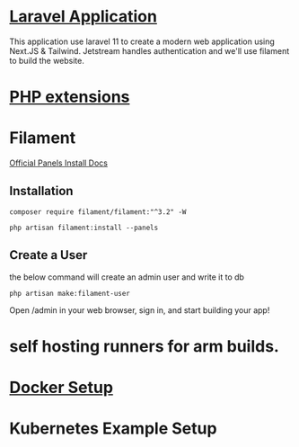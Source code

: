 # [Laravel Application](https://laravel.com/docs/11.x/deployment)

This application use laravel 11 to create a modern web application using Next.JS & Tailwind. Jetstream handles authentication and we'll use filament to build the website.

# [PHP extensions](./php-extensions)


# Filament

[Official Panels Install Docs](https://filamentphp.com/docs/3.x/panels/installation)

## Installation

```shell
composer require filament/filament:"^3.2" -W
 
php artisan filament:install --panels 
```

## Create a User

the below command will create an admin user and write it to db

```shell
php artisan make:filament-user
```

Open /admin in your web browser, sign in, and start building your app!


# self hosting runners for arm builds.

# [Docker Setup](./docker)

# Kubernetes Example Setup